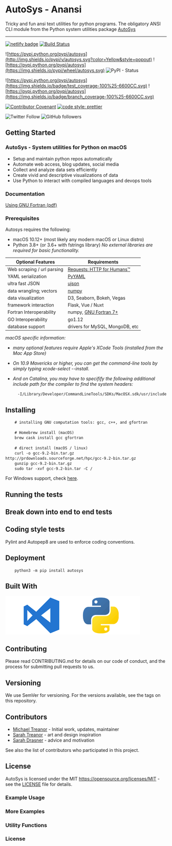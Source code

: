 # AutoSys - Anansi

Tricky and fun ansi text utilities for python programs. The obligatory ANSI CLI module from the Python system utilities package [AutoSys](https://pypi.org/project/autosys/)

---

[![netlify badge](https://api.netlify.com/api/v1/badges/416b8ca3-82db-470f-9adf-a6d06264ca75/deploy-status)](https://app.netlify.com/sites/mystifying-keller-ab5658/deploys) [![Build Status](https://travis-ci.com/skeptycal/autosys.svg?branch=master)](https://travis-ci.com/skeptycal/autosys)

![https://pypi.python.org/pypi/autosys](http://img.shields.io/pypi/v/autosys.svg?color=Yellow&style=popout) ![https://pypi.python.org/pypi/autosys](https://img.shields.io/pypi/wheel/autosys.svg) ![PyPI - Status](https://img.shields.io/pypi/status/autosys.svg)

![https://pypi.python.org/pypi/autosys](https://img.shields.io/badge/test_coverage-100%25-6600CC.svg) ![https://pypi.python.org/pypi/autosys](https://img.shields.io/badge/branch_coverage-100%25-6600CC.svg)

[![Contributor Covenant](https://img.shields.io/badge/Contributor%20Covenant-v1.4%20adopted-ff69b4.svg)](code-of-conduct.md) [![code style: prettier](https://img.shields.io/badge/code_style-prettier-ff69b4.svg?style=flat-square)](https://github.com/prettier/prettier)

![Twitter Follow](https://img.shields.io/twitter/follow/skeptycal.svg?label=%40skeptycal&style=social) ![GitHub followers](https://img.shields.io/github/followers/skeptycal.svg?style=social)


## Getting Started

### AutoSys - System utilities for Python on macOS

- Setup and maintain python repos automatically
- Automate web access, blog updates, social media
- Collect and analyze data sets efficiently
- Create vivid and descriptive visualizations of data
- Use Python to interact with compiled languages and devops tools

### Documentation

[Using GNU Fortran (pdf)](https://gcc.gnu.org/onlinedocs/gcc-9.2.0/gfortran.pdf)

### Prerequisites

Autosys requires the following:

- macOS 10.12+ (most likely any modern macOS or Linux distro)
- Python 3.8+ (or 3.6+ with fstrings library)
_No external libraries are required for basic functionality._

| Optional Features          | Requirements                                                     |
| -------------------------- | ---------------------------------------------------------------- |
| Web scraping / url parsing | [Requests: HTTP for Humans™](https://pypi.org/project/requests/) |
| YAML serialization         | [PyYAML](https://pypi.org/project/PyYAML/)                       |
| ultra fast JSON            | [ujson](https://pypi.org/project/ujson/)                         |
| data wrangling; vectors    | [numpy](https://pypi.org/project/numpy/)                         |
| data visualization         | D3, Seaborn, Bokeh, Vegas                                        |
| framework interaction      | Flask, Vue / Nuxt                                                |
| Fortran Interoperability   | numpy, [GNU Fortran 7+](http://hpc.sourceforge.net/#fortran)     |
| GO Interoperability        | go1.12                                                           |
| database support           | drivers for MySQL, MongoDB, etc                                  |

_macOS specific information:_

- *many optional features require Apple's XCode Tools (installed from the Mac App Store)*
- *On 10.9 Mavericks or higher, you can get the command-line tools by simply typing xcode-select --install.*
- _And on Catalina, you may have to specifify the following additional include path for the compiler to find the system headers:_


        -I/Library/Developer/CommandLineTools/SDKs/MacOSX.sdk/usr/include

## Installing


        # installing GNU computation tools: gcc, c++, and gfortran

        # Homebrew install (macOS)
        brew cask install gcc gfortran

        # direct install (macOS / linux)
        curl -o gcc-9.2-bin.tar.gz http://prdownloads.sourceforge.net/hpc/gcc-9.2-bin.tar.gz
        gunzip gcc-9.2-bin.tar.gz
        sudo tar -xvf gcc-9.2-bin.tar -C /


For Windows support, check [here](https://gcc.gnu.org/install/specific.html#windows).

## Running the tests

## Break down into end to end tests

## Coding style tests

Pylint and Autopep8 are used to enforce coding conventions.

## Deployment

        python3 -m pip install autosys

## Built With

![python on vscode](images/vscode_python.png)


## Contributing

Please read CONTRIBUTING.md for details on our code of conduct, and the process for submitting pull requests to us.

## Versioning

We use SemVer for versioning. For the versions available, see the tags on this repository.

## Contributors
- [Michael Treanor](https://www.twitter.com/skeptycal) - Initial work, updates, maintainer
- [Sarah Treanor](https://www.streanor.com/) - art and design inspiration
- [Sarah Drasner](https://sarahdrasnerdesign.com/) - advice and motivation

See also the list of contributors who participated in this project.

## License

AutoSys is licensed under the MIT <https://opensource.org/licenses/MIT> - see the [LICENSE](LICENSE) file for details.



### Example Usage

### More Examples

### Utility Functions

### License

